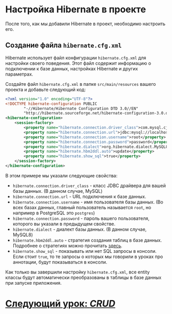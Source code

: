# Настройка Hibernate в проекте

После того, как мы добавили Hibernate в проект, необходимо настроить его.

## Создание файла `hibernate.cfg.xml`

Hibernate использует файл конфигурации `hibernate.cfg.xml` для настройки своего поведения. Этот файл содержит информацию о подключении к базе данных, настройках Hibernate и других параметрах.

Создайте файл `hibernate.cfg.xml` в папке `src/main/resources` вашего проекта и добавьте следующий код:

```xml
<?xml version="1.0" encoding="UTF-8"?>
<!DOCTYPE hibernate-configuration PUBLIC
        "-//Hibernate/Hibernate Configuration DTD 3.0//EN"
        "http://hibernate.sourceforge.net/hibernate-configuration-3.0.dtd">
<hibernate-configuration>
    <session-factory>
        <property name="hibernate.connection.driver_class">com.mysql.cj.jdbc.Driver</property>
        <property name="hibernate.connection.url">jdbc:mysql://localhost:3306/mydatabase</property>
        <property name="hibernate.connection.username">root</property>
        <property name="hibernate.connection.password">password</property>
        <property name="hibernate.dialect">org.hibernate.dialect.MySQL8Dialect</property>
        <property name="hibernate.hbm2ddl.auto">update</property>
        <property name="hibernate.show_sql">true</property>
    </session-factory>
</hibernate-configuration>
```

В этом примере мы указали следующие свойства:

- `hibernate.connection.driver_class` - класс JDBC драйвера для вашей базы данных. (В данном случае, MySQL)
- `hibernate.connection.url` - URL подключения к базе данных.
- `hibernate.connection.username` - имя пользователя базы данных. (Во всех базах данных, главный пользователь называется `root`, но например в PostgreSQL это `postgres`)
- `hibernate.connection.password` - пароль вашего пользователя, которого вы указали в предыдущем свойстве.
- `hibernate.dialect` - диалект базы данных. (В данном случае, MySQL8)
- `hibernate.hbm2ddl.auto` - стратегия создания таблиц в базе данных. Подробнее о стратегиях можно прочитать [здесь](hibernate-strategy.md).
- `hibernate.show_sql` - показывать или нет SQL запросы в консоли. Если стоит `true`, то те запросы о которых мы говорили в уроках про аннотации, будут показываться в консоли.

Как только вы завершили настройку `hibernate.cfg.xml`, все entity классы будут автоматически преобразованы в таблицы в базе данных при запуске приложения.

# [**Следующий урок**: *CRUD*](crud/what-is-crud.md)